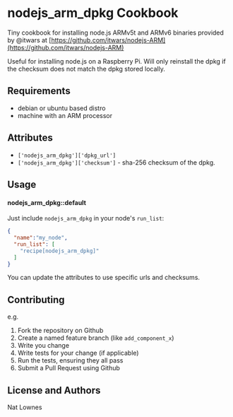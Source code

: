 nodejs_arm_dpkg Cookbook
========================

Tiny cookbook for installing node.js ARMv5t and ARMv6 binaries provided by @itwars at
[https://github.com/itwars/nodejs-ARM](https://github.com/itwars/nodejs-ARM)

Useful for installing node.js on a Raspberry Pi.  Will only reinstall the dpkg
if the checksum does not match the dpkg stored locally.

Requirements
------------

* debian or ubuntu based distro
* machine with an ARM processor

Attributes
----------

* ```['nodejs_arm_dpkg']['dpkg_url']```
* ```['nodejs_arm_dpkg']['checksum']``` - sha-256 checksum of the dpkg.


Usage
-----
#### nodejs_arm_dpkg::default

Just include `nodejs_arm_dpkg` in your node's `run_list`:

```json
{
  "name":"my_node",
  "run_list": [
    "recipe[nodejs_arm_dpkg]"
  ]
}
```

You can update the attributes to use specific urls and checksums.

Contributing
------------

e.g.
1. Fork the repository on Github
2. Create a named feature branch (like `add_component_x`)
3. Write you change
4. Write tests for your change (if applicable)
5. Run the tests, ensuring they all pass
6. Submit a Pull Request using Github

License and Authors
-------------------
Nat Lownes
